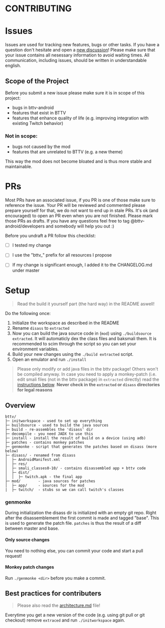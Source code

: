 # CONTRIBUTING

# Issues

Issues are used for tracking new features, bugs or other tasks. If you have a question don't hesitate and open a [new discussion][new-discussion]!
Please make sure that your issue contains all nesessary information to avoid waiting times. All communication, including issues, should be written in understandable english.

## Scope of the Project

Before you submit a new issue please make sure it is in scope of this project:
- bugs in bttv-android
- features that exist in BTTV
- features that enhance quality of life (e.g. improving integration with existing Twitch behavior)

### Not in scope:
- bugs not caused by the mod
- features that are unrelated to BTTV (e.g. a new theme)

This way the mod does not become bloated and is thus more stable and maintainable.


# PRs

Most PRs have an associated issue, if you PR is one of those make sure to reference the issue. Your PR will be reviewed and commented please prepare yourself for that, we do not want to end up in stale PRs. It's ok (and encouraged) to open an PR even when you are not finished. Please mark those PRs as drafts. If you have any questions feel free to tag @bttv-android/developers and somebody will help you out :)

Before you undraft a PR follow this checklist:
- [ ] I tested my change
- [ ] I use the "bttv_" prefix for all resources I propose
- [ ] If my change is significant enough, I added it to the CHANGELOG.md under master


# Setup

> Read the build it yourself part (the hard way) in the README aswell!

Do the following once:

1. Initialize the workspace as described in the README
2. Rename `disass` to `extracted`
3. Now you can build the java source code in (`mod`) using `./buildsource extracted`.
   It will automaticly dex the class files and baksmali them.
   It is recommended to scim through the script so you can set your environment variables.
4. Build your new changes using the `./build extracted` script.
5. Open an emulator and run `./install`

> Please only modify or add java files in the bttv package! Others won't be compiled anyway.
> In case you need to apply a monkey-patch (i.e. edit smali files (not in the bttv package) in `extracted` directly) read the [instructions below](#genmonke).
> **Never check in the `extracted` or `disass` directories for legal reasons**

## Overview

```
bttv/
├─ initworkspace - used to set up everything
├─ buildsource - used to build the java sources
├─ build - re-assembles the 'disass' dir
├─ decompile - you need JADX to use this
├─ install - install the result of build on a device (using adb)
├─ patches - contains monkey patches
├─ genmonke - script that generates the patches based on disass (more below)
├─ disass/ - renamed from disass
│  ├─ AndroidManifest.xml
│  ├─ res/
│  ├─ smali_classes0-10/ - contains disassembled app + bttv code
│  ├─ dist/
│  │  ├─ twitch.apk - the final app
├─ mod/        - java sources for patches
│  ├─ app/     - sources for the mod
|  ├─ twitch/  - stubs so we can call twitch's classes

```

### genmonke

During initialization the disass dir is initialized with an empty git repo.
Right after the disassemblement the first commit is made and tagged "base".
This is used to generate the patch file.
`patches` is thus the result of a diff between master and base.

#### Only source changes

You need to nothing else, you can commit your code and start a pull request!

#### Monkey patch changes

Run `./genmonke <dir>` before you make a commit.

## Best practices for contributers

> Please also read the [architecture.md](./architecture.md) file!

Everytime you get a new version of the code (e.g. using git pull or git checkout) remove `extraced` and run `./initworkspace` again.



[new-discussion]: https://github.com/bttv-android/bttv/discussions/new

